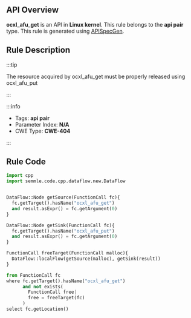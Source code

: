 ---
---


## API Overview
**ocxl_afu_get** is an API in **Linux kernel**. This rule belongs to the **api pair** type. This rule is generated using [APISpecGen](../../tools/APISpecGen).
## Rule Description

:::tip

The resource acquired by ocxl_afu_get must be properly released using ocxl_afu_put

:::

:::info

- Tags: **api pair**
- Parameter Index: **N/A**
- CWE Type: **CWE-404**

:::

## Rule Code
```python
import cpp
import semmle.code.cpp.dataflow.new.DataFlow


DataFlow::Node getSource(FunctionCall fc){
  fc.getTarget().hasName("ocxl_afu_get")
  and result.asExpr() = fc.getArgument(0)
}

DataFlow::Node getSink(FunctionCall fc){
  fc.getTarget().hasName("ocxl_afu_put")
  and result.asExpr() = fc.getArgument(0)
}

FunctionCall freeTarget(FunctionCall malloc){
  DataFlow::localFlow(getSource(malloc), getSink(result))
}

from FunctionCall fc
where fc.getTarget().hasName("ocxl_afu_get")
      and not exists(
        FunctionCall free| 
        free = freeTarget(fc)
      )
select fc.getLocation()

    
```